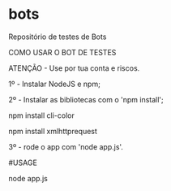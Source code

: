 # bots
Repositório de testes de Bots

COMO USAR O BOT DE TESTES

ATENÇÃO - Use por tua conta e riscos.

1º - Instalar NodeJS e npm;

2º - Instalar as bibliotecas com o 'npm install';

npm install cli-color

npm install xmlhttprequest

3º - rode o app com 'node app.js'.

#USAGE

node app.js
